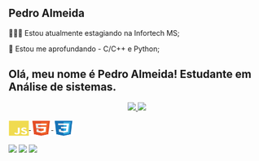 ## Pedro Almeida

👨🏾‍💻 Estou atualmente estagiando na Infortech MS;

📘 Estou me aprofundando  - C/C++ e Python;
    

## Olá, meu nome é Pedro Almeida! Estudante em Análise de sistemas.


<div align="center">
  <a href="https://github.com/Brownlius">
  <img height="180em" src="https://github-readme-stats.vercel.app/api?username=Brownlius&show_icons=true&theme=blue-green&include_all_commits=true&count_private=true"/>
  <img height="180em" src="https://github-readme-stats.vercel.app/api/top-langs/?username=Brownlius&layout=compact&langs_count=7&theme=blue-green"/>
</div>
<div style="display: inline_block"><br>  
  <img align="center" alt="Rafa-Js" height="30" width="40" src="https://raw.githubusercontent.com/devicons/devicon/master/icons/javascript/javascript-plain.svg">
  <img align="center" alt="Rafa-HTML" height="30" width="40" src="https://raw.githubusercontent.com/devicons/devicon/master/icons/html5/html5-original.svg">
  <img align="center" alt="Rafa-CSS" height="30" width="40" src="https://raw.githubusercontent.com/devicons/devicon/master/icons/css3/css3-original.svg">
</div><br>  
<div> 
  <a href="https://instagram.com/pedro.realofficial" target="_blank"><img src="https://img.shields.io/badge/-Instagram-%23E4405F?style=for-the-badge&logo=instagram&logoColor=white" target="_blank"></a>
  <a href = "mailto:p.almeida@live.com"><img src="https://img.shields.io/badge/-Gmail-%23333?style=for-the-badge&logo=gmail&logoColor=white" target="_blank"></a>
  <a href="https://www.linkedin.com/in/rafaella-ballerini-45875016a" target="_blank"><img src="https://img.shields.io/badge/-LinkedIn-%230077B5?style=for-the-badge&logo=linkedin&logoColor=white" target="_blank"></a> 
 
 
</div>
